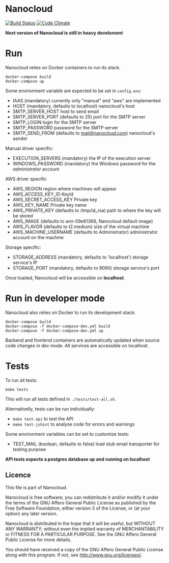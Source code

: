 # Nanocloud

[![Build Status](https://travis-ci.org/Nanocloud/nanocloud.svg?branch=master)](https://travis-ci.org/Nanocloud/nanocloud) [![Code Climate](https://codeclimate.com/github/Nanocloud/nanocloud/badges/gpa.svg)](https://codeclimate.com/github/Nanocloud/nanocloud)

**Next version of Nanocloud is still in heavy develoment**

# Run

Nanocloud relies on Docker containers to run its stack.

````
docker-compose build
docker-compose up
````

Some environment variable are expected to be set in `config.env`:
- IAAS (mandatory) currently only "manual" and "aws" are implemented
- HOST (mandatory, defaults to localhost) nanocloud's host 
- SMTP_SERVER_HOST host to send email
- SMTP_SERVER_PORT (defaults to 25) port for the SMTP server
- SMTP_LOGIN login for the SMTP server
- SMTP_PASSWORD password for the SMTP server
- SMTP_SEND_FROM (defaults to mail@nanocloud.com) nanocloud's sender

Manual driver specific:
- EXECUTION_SERVERS (mandatory) the IP of the execution server
- WINDOWS_PASSWORD (mandatory) the Windows password for the *administrator* account

AWS driver specific
- AWS_REGION region where machines will appear
- AWS_ACCESS_KEY_ID KeyId
- AWS_SECRET_ACCESS_KEY Private key
- AWS_KEY_NAME Private key name
- AWS_PRIVATE_KEY (defaults to /tmp/id_rsa) path to where the key will be stored
- AWS_IMAGE (defaults to ami-09e61366, Nanocloud default image)
- AWS_FLAVOR (defaults to t2.medium) size of the virtual machine
- AWS_MACHINE_USERNAME (defaults to Administrator) administrator account on the machine

Storage specific:
- STORAGE_ADDRESS (mandatory, defaults to 'localhost') storage service's IP
- STORAGE_PORT (mandatory, defaults to 9090) storage service's port

Once loaded, Nanocloud will be accessible on **localhost**.

# Run in developer mode

Nanocloud also relies on Docker to run its development stack:

````
docker-compose build
docker-compose -f docker-compose-dev.yml build
docker-compose -f docker-compose-dev.yml up
````

Backend and frontend containers are automatically updated when source code changes in dev mode.
All services are accessible on localhost.

# Tests

To run all tests:

````
make tests
````

This will run all tests defined in `./tests/test-all.sh`.

Alternativelly, tests can be run individually:

- `make test-api` to test the API
- `make test-jshint` to analyse code for errors and warnings

Some environment variables can be set to customize tests:
- TEST_MAIL (boolean, defaults to false) load stub email transporter for testing purpose

**API tests expects a postgres database up and running on localhost**

## Licence

This file is part of Nanocloud.

Nanocloud is free software; you can redistribute it and/or modify
it under the terms of the GNU Affero General Public License as
published by the Free Software Foundation, either version 3 of the
License, or (at your option) any later version.

Nanocloud is distributed in the hope that it will be useful,
but WITHOUT ANY WARRANTY; without even the implied warranty of
MERCHANTABILITY or FITNESS FOR A PARTICULAR PURPOSE.  See the
GNU Affero General Public License for more details.

You should have received a copy of the GNU Affero General Public License
along with this program.  If not, see <http://www.gnu.org/licenses/>.
